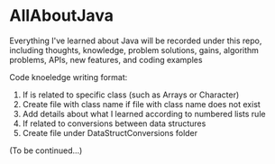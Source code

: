 # AllAboutJava
Everything I've learned about Java will be recorded under this repo, including thoughts, knowledge, problem solutions, gains, algorithm problems, APIs, new features, and coding examples

Code knoeledge writing format:
1. If is related to specific class (such as Arrays or Character)
  1. Create file with class name if file with class name does not exist
  2. Add details about what I learned according to numbered lists rule
2. If related to conversions between data structures
  1. Create file under DataStructConversions folder


(To be continued...)
